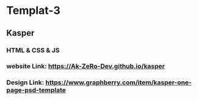 # Templat-3

## Kasper

### HTML & CSS & JS

### website Link: https://Ak-ZeRo-Dev.github.io/kasper

### Design Link: https://www.graphberry.com/item/kasper-one-page-psd-template
